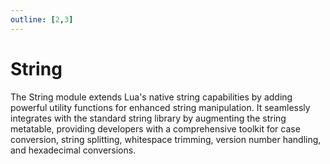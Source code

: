 ```yaml
---
outline: [2,3]
---
```

# String <BadgeShared/>

The String module extends Lua's native string capabilities by adding powerful utility functions for enhanced string manipulation. It seamlessly integrates with the standard string library by augmenting the string metatable, providing developers with a comprehensive toolkit for case conversion, string splitting, whitespace trimming, version number handling, and hexadecimal conversions.

<!--@include: ./autodoc/autodoc_shared_functions.md-->